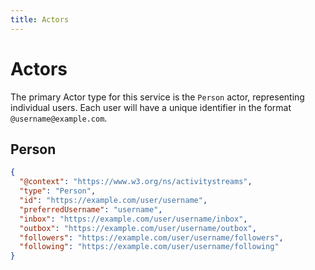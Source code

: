 ```yaml
---
title: Actors
---
```


# Actors

The primary Actor type for this service is the `Person` actor, representing
individual users. Each user will have a unique identifier in the format
`@username@example.com`.

## Person

```json
{
  "@context": "https://www.w3.org/ns/activitystreams",
  "type": "Person",
  "id": "https://example.com/user/username",
  "preferredUsername": "username",
  "inbox": "https://example.com/user/username/inbox",
  "outbox": "https://example.com/user/username/outbox",
  "followers": "https://example.com/user/username/followers",
  "following": "https://example.com/user/username/following"
}
```

